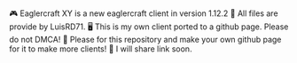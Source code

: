 🎮 Eaglercraft XY is a new eaglercraft client in version 1.12.2
📁 All files are provide by LuisRD71.
🖥️ This is my own client ported to a github page.
Please do not DMCA!
🥰 Please for this repository and make your own github page for it to make more clients!
🔗 I will share link soon.
